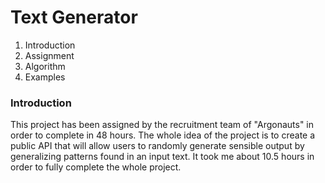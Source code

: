 # Text Generator

1. Introduction
2. Assignment
3. Algorithm
4. Examples


### Introduction

This project has been assigned by the recruitment team of "Argonauts" in order to complete in 48 hours. The whole idea of the project is to create a public API that will allow users to randomly generate sensible output by generalizing patterns found in an input text. It took me about 10.5 hours in order to fully complete the whole project.
